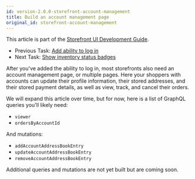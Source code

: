 ```yaml
---
id: version-2.0.0-storefront-account-management
title: Build an account management page
original_id: storefront-account-management
---
```


This article is part of the [Storefront UI Development Guide](./storefront-intro.md).
- Previous Task: [Add ability to log in](./storefront-login.md)
- Next Task: [Show inventory status badges](./storefront-inventory-status-badges.md)

After you've added the ability to log in, most storefronts also need an account management page, or multiple pages. Here your shoppers with accounts can update their profile information, their stored addresses, and their stored payment details, as well as view, track, and cancel their orders.

We will expand this article over time, but for now, here is a list of GraphQL queries you'll likely need:
- `viewer`
- `ordersByAccountId`

And mutations:
- `addAccountAddressBookEntry`
- `updateAccountAddressBookEntry`
- `removeAccountAddressBookEntry`

Additional queries and mutations are not yet built but are coming soon.

